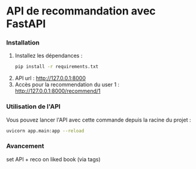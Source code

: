 # API de recommandation avec FastAPI

### Installation

1. Installez les dépendances :
   ```bash
   pip install -r requirements.txt

2. API url : http://127.0.0.1:8000
3. Accès pour la recommendation du user 1 : http://127.0.0.1:8000/recommend/1
### Utilisation de l'API

Vous pouvez lancer l'API avec cette commande depuis la racine du projet :
   ```bash 
   uvicorn app.main:app --reload
```

### Avancement
set API + reco on liked book (via tags)
